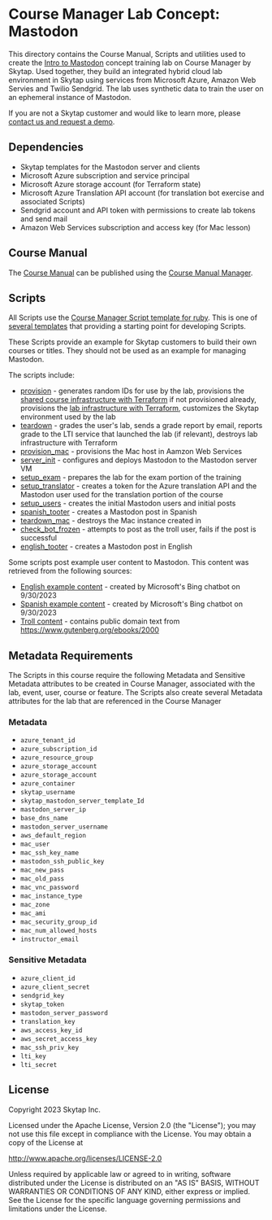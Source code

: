 # Course Manager Lab Concept: Mastodon

This directory contains the Course Manual, Scripts and utilities used to create the [Intro to Mastodon](manual/mastodon_manual.html) concept training lab on Course Manager by Skytap. Used together, they build an integrated hybrid cloud lab environment in Skytap using services from Microsoft Azure, Amazon Web Servies and Twilio Sendgrid. The lab uses synthetic data to train the user on an ephemeral instance of Mastodon. 

If you are not a Skytap customer and would like to learn more, please [contact us and request a demo](https://www.skytap.com/contact-us/).

## Dependencies

- Skytap templates for the Mastodon server and clients
- Microsoft Azure subscription and service principal
- Microsoft Azure storage account (for Terraform state)
- Microsoft Azure Translation API account (for translation bot exercise and associated Scripts)
- Sendgrid account and API token with permissions to create lab tokens and send mail
- Amazon Web Services subscription and access key (for Mac lesson)

## Course Manual

The [Course Manual](manual/mastodon_manual.html) can be published using the [Course Manual Manager](../../tools/course_manual_manager/).

## Scripts

All Scripts use the [Course Manager Script template for ruby](https://github.com/skytap/course-manager-examples/tree/master/script-templates/ruby). This is one of [several templates](../../script-templates/) that providing a starting point for developing Scripts.

These Scripts provide an example for Skytap customers to build their own courses or titles. They should not be used as an example for managing Mastodon.

The scripts include:
- [provision](scripts/provision_and_teardown/provision/script/script.rb) - generates random IDs for use by the lab, provisions the [shared course infrastructure with Terraform](scripts/provision_and_teardown/provision/terraform/course/) if not provisioned already, provisions the [lab infrastructure with Terraform](scripts/provision_and_teardown/shared/terraform/lab/), customizes the Skytap environment used by the lab
- [teardown](scripts/provision_and_teardown/teardown/script/script.rb) - grades the user's lab, sends a grade report by email, reports grade to the LTI service that launched the lab (if relevant), destroys lab infrastructure with Terraform
- [provision_mac](scripts/provision_mac/script/script.rb) - provisions the Mac host in Aamzon Web Services
- [server_init](scripts/server_init/script/script.rb) - configures and deploys Mastodon to the Mastodon server VM
- [setup_exam](scripts/setup_exam/script/script.rb) - prepares the lab for the exam portion of the training
- [setup_translator](scripts/setup_translator/script/script.rb) - creates a token for the Azure translation API and the Mastodon user used for the translation portion of the course
- [setup_users](scripts/setup_translator/script/script.rb) - creates the initial Mastodon users and initial posts
- [spanish_tooter](scripts/setup_translator/script/script.rb) - creates a Mastodon post in Spanish
- [teardown_mac](scripts/teardown_mac/script/script.rb) - destroys the Mac instance created in
- [check_bot_frozen](scripts/check_bot_frozen/script/script.rb) - attempts to post as the troll user, fails if the post is successful
- [english_tooter](scripts/english_tooter/script/script.rb) - creates a Mastodon post in English

Some scripts post example user content to Mastodon. This content was retrieved from the following sources:

- [English example content](scripts/shared/tooter/lib/script_support/toots/en.txt) - created by Microsoft's Bing chatbot on 9/30/2023
- [Spanish example content](scripts/shared/tooter/lib/script_support/toots/es.txt) - created by Microsoft's Bing chatbot on 9/30/2023
- [Troll content](scripts/shared/tooter/lib/script_support/toots/esbot.txt) - contains public domain text from https://www.gutenberg.org/ebooks/2000

## Metadata Requirements

The Scripts in this course require the following Metadata and Sensitive Metadata attributes to be created in Course Manager, associated with the lab, event, user, course or feature. The Scripts also create several Metadata attributes for the lab that are referenced in the Course Manager

### Metadata

- `azure_tenant_id`
- `azure_subscription_id`
- `azure_resource_group`
- `azure_storage_account`
- `azure_storage_account`
- `azure_container`
- `skytap_username`
- `skytap_mastodon_server_template_Id`
- `mastodon_server_ip`
- `base_dns_name`
- `mastodon_server_username`
- `aws_default_region`
- `mac_user`
- `mac_ssh_key_name`
- `mastodon_ssh_public_key`
- `mac_new_pass`
- `mac_old_pass`
- `mac_vnc_password`
- `mac_instance_type`
- `mac_zone`
- `mac_ami`
- `mac_security_group_id`
- `mac_num_allowed_hosts`
- `instructor_email`

### Sensitive Metadata

- `azure_client_id`
- `azure_client_secret`
- `sendgrid_key`
- `skytap_token`
- `mastodon_server_password`
- `translation_key`
- `aws_access_key_id`
- `aws_secret_access_key`
- `mac_ssh_priv_key`
- `lti_key`
- `lti_secret`

## License 

Copyright 2023 Skytap Inc.

Licensed under the Apache License, Version 2.0 (the "License");
you may not use this file except in compliance with the License.
You may obtain a copy of the License at

<http://www.apache.org/licenses/LICENSE-2.0>

Unless required by applicable law or agreed to in writing, software
distributed under the License is distributed on an "AS IS" BASIS,
WITHOUT WARRANTIES OR CONDITIONS OF ANY KIND, either express or implied.
See the License for the specific language governing permissions and
limitations under the License.